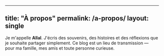 
---
title: "À propos"
permalink: /a-propos/
layout: single
---

Je m'appelle **Allal**. J'écris des souvenirs, des histoires et des réflexions que je souhaite partager simplement.
Ce blog est un lieu de transmission — pour ma famille, mes amis et toute personne curieuse.
